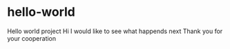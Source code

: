 # hello-world
Hello world project
Hi I would like to see what happends next
Thank you for your cooperation
